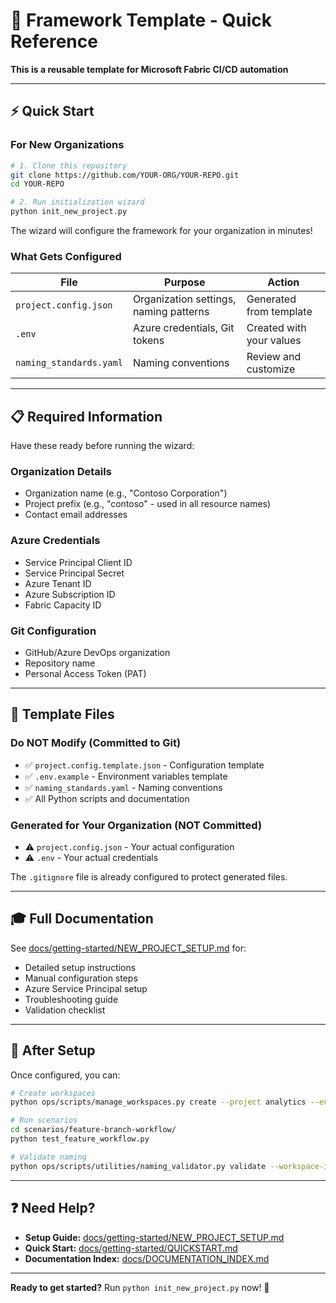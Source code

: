 # 🎯 Framework Template - Quick Reference

**This is a reusable template for Microsoft Fabric CI/CD automation**

---

## ⚡ Quick Start

### For New Organizations

```bash
# 1. Clone this repository
git clone https://github.com/YOUR-ORG/YOUR-REPO.git
cd YOUR-REPO

# 2. Run initialization wizard
python init_new_project.py
```

The wizard will configure the framework for your organization in minutes!

### What Gets Configured

| File | Purpose | Action |
|------|---------|--------|
| `project.config.json` | Organization settings, naming patterns | Generated from template |
| `.env` | Azure credentials, Git tokens | Created with your values |
| `naming_standards.yaml` | Naming conventions | Review and customize |

---

## 📋 Required Information

Have these ready before running the wizard:

### Organization Details
- Organization name (e.g., "Contoso Corporation")
- Project prefix (e.g., "contoso" - used in all resource names)
- Contact email addresses

### Azure Credentials
- Service Principal Client ID
- Service Principal Secret
- Azure Tenant ID
- Azure Subscription ID
- Fabric Capacity ID

### Git Configuration
- GitHub/Azure DevOps organization
- Repository name
- Personal Access Token (PAT)

---

## 📁 Template Files

### Do NOT Modify (Committed to Git)
- ✅ `project.config.template.json` - Configuration template
- ✅ `.env.example` - Environment variables template
- ✅ `naming_standards.yaml` - Naming conventions
- ✅ All Python scripts and documentation

### Generated for Your Organization (NOT Committed)
- ⚠️ `project.config.json` - Your actual configuration
- ⚠️ `.env` - Your actual credentials

The `.gitignore` file is already configured to protect generated files.

---

## 🎓 Full Documentation

See [docs/getting-started/NEW_PROJECT_SETUP.md](docs/getting-started/NEW_PROJECT_SETUP.md) for:
- Detailed setup instructions
- Manual configuration steps
- Azure Service Principal setup
- Troubleshooting guide
- Validation checklist

---

## 🚀 After Setup

Once configured, you can:

```bash
# Create workspaces
python ops/scripts/manage_workspaces.py create --project analytics --environment dev

# Run scenarios
cd scenarios/feature-branch-workflow/
python test_feature_workflow.py

# Validate naming
python ops/scripts/utilities/naming_validator.py validate --workspace-id {id}
```

---

## ❓ Need Help?

- **Setup Guide:** [docs/getting-started/NEW_PROJECT_SETUP.md](docs/getting-started/NEW_PROJECT_SETUP.md)
- **Quick Start:** [docs/getting-started/QUICKSTART.md](docs/getting-started/QUICKSTART.md)
- **Documentation Index:** [docs/DOCUMENTATION_INDEX.md](docs/DOCUMENTATION_INDEX.md)

---

**Ready to get started?** Run `python init_new_project.py` now! 🎉
